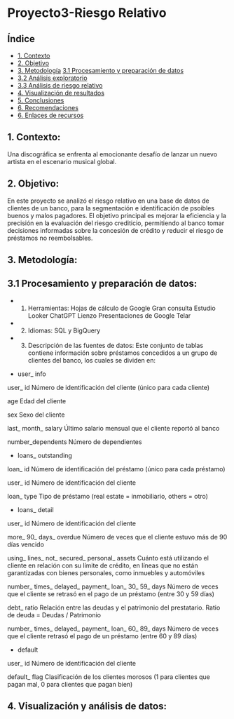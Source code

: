 # Proyecto3-Riesgo Relativo
## Índice

- [1. Contexto](#contexto)
- [2. Objetivo](#objetivo)
- [3. Metodología](#metodología)
  [3.1 Procesamiento y preparación de datos](#procesamiento-y-preparación-de-datos)
- [3.2 Análisis exploratorio](#análisis-exploratorio)
- [3.3 Análisis de riesgo relativo](#análisis-de-riesgo-relativo)
- [4. Visualización de resultados](#visualización-de-resultados)
- [5. Conclusiones](#conclusiones)
- [6. Recomendaciones](#recomendaciones)
- [6. Enlaces de recursos](#enlaces-de-recursos)

## 1. Contexto: 
Una discográfica se enfrenta al emocionante desafío de lanzar un nuevo artista en el escenario musical global.
## 2. Objetivo:
En este proyecto se analizó el riesgo relativo en una base de datos de clientes de un banco, para la segmentación e identificación de psoibles buenos y malos pagadores. El objetivo principal es mejorar la eficiencia y la precisión en la evaluación del riesgo crediticio, permitiendo al banco tomar decisiones informadas sobre la concesión de crédito y reducir el riesgo de préstamos no reembolsables.
## 3. Metodología:
  ## 3.1 Procesamiento y preparación de datos:
* 1. Herramientas:
Hojas de cálculo de Google
Gran consulta
Estudio Looker
ChatGPT
Lienzo
Presentaciones de Google
Telar
* 2. Idiomas:
SQL y BigQuery
* 3. Descripción de las fuentes de datos:
Este conjunto de tablas contiene información sobre préstamos concedidos a un grupo de clientes del banco, los cuales se dividen en:

* user_ info	

user_ id	Número de identificación del cliente (único para cada cliente)

age	Edad del cliente

sex	Sexo del cliente

last_ month_ salary	Último salario mensual que el cliente reportó al banco

number_dependents	Número de dependientes

* loans_ outstanding	

loan_ id	Número de identificación del préstamo (único para cada préstamo)

user_ id	Número de identificación del cliente

loan_ type	Tipo de préstamo (real estate = inmobiliario, others = otro)

* loans_ detail

user_ id	Número de identificación del cliente

more_ 90_ days_ overdue	Número de veces que el cliente estuvo más de 90 días vencido

using_ lines_ not_ secured_ personal_ assets	Cuánto está utilizando el cliente en relación con su límite de crédito, en líneas que no están garantizadas con bienes personales, como inmuebles y automóviles

number_ times_ delayed_ payment_ loan_ 30_ 59_ days	Número de veces que el cliente se retrasó en el pago de un préstamo (entre 30 y 59 días)

debt_ ratio	Relación entre las deudas y el patrimonio del prestatario. Ratio de deuda = Deudas / Patrimonio

number_ times_ delayed_ payment_ loan_ 60_ 89_ days	Número de veces que el cliente retrasó el pago de un préstamo (entre 60 y 89 días)

* default

user_ id	Número de identificación del cliente

default_ flag	Clasificación de los clientes morosos (1 para clientes que pagan mal, 0 para clientes que pagan bien)

## 4. Visualización y análisis de datos:
